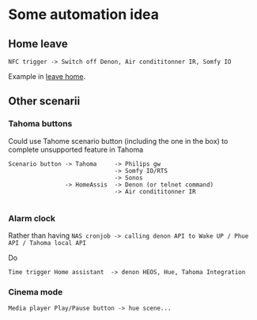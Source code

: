 # Some automation idea

## Home leave

`NFC trigger -> Switch off Denon, Air condititonner IR, Somfy IO`

Example in [leave home](./Leave-home.yaml). 


## Other scenarii

### Tahoma buttons

Could use Tahome scenario button (including the one in the box) to complete unsupported feature in Tahoma

````
Scenario button -> Tahoma     -> Philips gw 
                              -> Somfy IO/RTS
                              -> Sonos
                -> HomeAssis  -> Denon (or telnet command)
                              -> Air condititonner IR
                              
````


### Alarm clock 

Rather than having `NAS cronjob -> calling denon API to Wake UP / Phue API / Tahoma local API`

Do 


`Time trigger Home assistant  -> denon HEOS, Hue, Tahoma Integration` 


### Cinema mode

`Media player Play/Pause button -> hue scene...`
